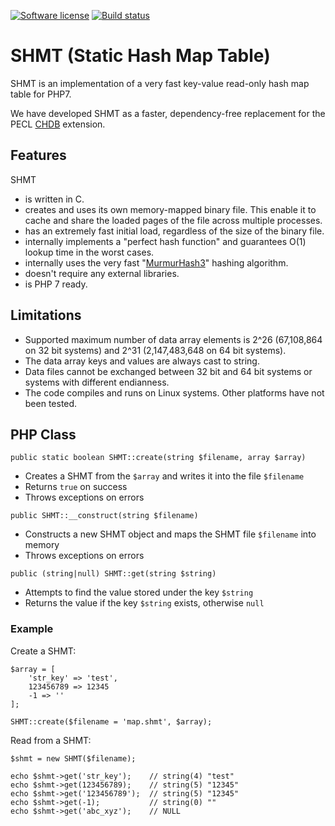 [![Software license][ico-license]](LICENSE)
[![Build status][ico-travis]][link-travis]

# SHMT (Static Hash Map Table)

SHMT is an implementation of a very fast key-value read-only
hash map table for PHP7.

We have developed SHMT as a faster, dependency-free replacement for the PECL
[CHDB](https://pecl.php.net/package/chdb) extension.

## Features

SHMT

* is written in C.
* creates and uses its own memory-mapped binary file. This
  enable it to cache and share the loaded pages of the
  file across multiple processes.
* has an extremely fast initial load, regardless of the
  size of the binary file.
* internally implements a "perfect hash function" and
  guarantees O(1) lookup time in the worst cases.
* internally uses the very fast "[MurmurHash3](https://en.wikipedia.org/wiki/MurmurHash)"
  hashing algorithm.
* doesn't require any external libraries.
* is PHP 7 ready.


## Limitations

* Supported maximum number of data array elements is
  2^26 (67,108,864 on 32 bit systems) and 2^31 (2,147,483,648
  on 64 bit systems).
* The data array keys and values are always cast to string.
* Data files cannot be exchanged between 32 bit and 64 bit 
  systems or systems with different endianness.
* The code compiles and runs on Linux systems. Other platforms
  have not been tested.


## PHP Class

```
public static boolean SHMT::create(string $filename, array $array)
```

* Creates a SHMT from the `$array` and writes it into the file `$filename`
* Returns `true` on success
* Throws exceptions on errors


```
public SHMT::__construct(string $filename)
```

* Constructs a new SHMT object and maps the SHMT file `$filename` into memory
* Throws exceptions on errors


```
public (string|null) SHMT::get(string $string)
```

* Attempts to find the value stored under the key `$string`
* Returns the value if the key `$string` exists, otherwise `null`


### Example

Create a SHMT:

```
$array = [
	'str_key' => 'test',
	123456789 => 12345
	-1 => ''
];

SHMT::create($filename = 'map.shmt', $array);
```

Read from a SHMT:

```
$shmt = new SHMT($filename);

echo $shmt->get('str_key');    // string(4) "test"
echo $shmt->get(123456789);    // string(5) "12345"
echo $shmt->get('123456789');  // string(5) "12345"
echo $shmt->get(-1);           // string(0) ""
echo $shmt->get('abc_xyz');    // NULL
```

[ico-license]: https://img.shields.io/github/license/mashape/apistatus.svg
[ico-travis]: https://travis-ci.org/sevenval/SHMT.svg?branch=master
[link-travis]: https://travis-ci.org/sevenval/SHMT

